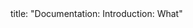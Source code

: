 <frontmatter>
title: "Documentation: Introduction: What"
</frontmatter>

<include src="navbar.md" boilerplate />

<include src="unit-inPage-asFlat.md" boilerplate />